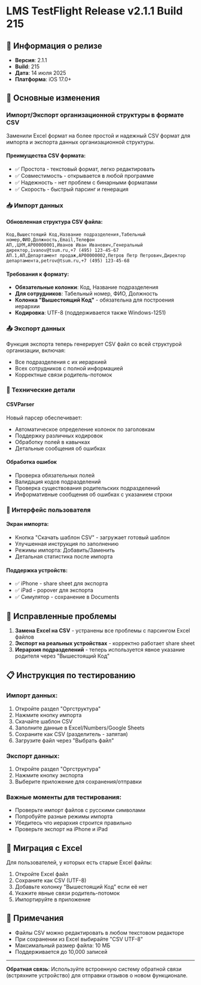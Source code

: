 # LMS TestFlight Release v2.1.1 Build 215

## 📝 Информация о релизе
- **Версия**: 2.1.1
- **Build**: 215
- **Дата**: 14 июля 2025
- **Платформа**: iOS 17.0+

## 🎯 Основные изменения

### Импорт/Экспорт организационной структуры в формате CSV

Заменили Excel формат на более простой и надежный CSV формат для импорта и экспорта данных организационной структуры.

#### Преимущества CSV формата:
- ✅ Простота - текстовый формат, легко редактировать
- ✅ Совместимость - открывается в любой программе
- ✅ Надежность - нет проблем с бинарными форматами
- ✅ Скорость - быстрый парсинг и генерация

### 📥 Импорт данных

#### Обновленная структура CSV файла:
```csv
Код,Вышестоящий Код,Название подразделения,Табельный номер,ФИО,Должность,Email,Телефон
АП,,ЦУМ,АР00000001,Иванов Иван Иванович,Генеральный директор,ivanov@tsum.ru,+7 (495) 123-45-67
АП.1,АП,Департамент продаж,АР00000002,Петров Петр Петрович,Директор департамента,petrov@tsum.ru,+7 (495) 123-45-68
```

#### Требования к формату:
- **Обязательные колонки**: Код, Название подразделения
- **Для сотрудников**: Табельный номер, ФИО, Должность
- **Колонка "Вышестоящий Код"** - обязательна для построения иерархии
- **Кодировка**: UTF-8 (поддерживается также Windows-1251)

### 📤 Экспорт данных

Функция экспорта теперь генерирует CSV файл со всей структурой организации, включая:
- Все подразделения с их иерархией
- Всех сотрудников с полной информацией
- Корректные связи родитель-потомок

### 🔧 Технические детали

#### CSVParser
Новый парсер обеспечивает:
- Автоматическое определение колонок по заголовкам
- Поддержку различных кодировок
- Обработку полей в кавычках
- Детальные сообщения об ошибках

#### Обработка ошибок
- Проверка обязательных полей
- Валидация кодов подразделений
- Проверка существования родительских подразделений
- Информативные сообщения об ошибках с указанием строки

### 📱 Интерфейс пользователя

#### Экран импорта:
- Кнопка "Скачать шаблон CSV" - загружает готовый шаблон
- Улучшенная инструкция по заполнению
- Режимы импорта: Добавить/Заменить
- Детальная статистика после импорта

#### Поддержка устройств:
- ✅ iPhone - share sheet для экспорта
- ✅ iPad - popover для экспорта  
- ✅ Симулятор - сохранение в Documents

## 🐛 Исправленные проблемы

1. **Замена Excel на CSV** - устранены все проблемы с парсингом Excel файлов
2. **Экспорт на реальных устройствах** - корректно работает share sheet
3. **Иерархия подразделений** - теперь используется явное указание родителя через "Вышестоящий Код"

## 📋 Инструкция по тестированию

### Импорт данных:
1. Откройте раздел "Оргструктура"
2. Нажмите кнопку импорта
3. Скачайте шаблон CSV
4. Заполните данные в Excel/Numbers/Google Sheets
5. Сохраните как CSV (разделитель - запятая)
6. Загрузите файл через "Выбрать файл"

### Экспорт данных:
1. Откройте раздел "Оргструктура"  
2. Нажмите кнопку экспорта
3. Выберите приложение для сохранения/отправки

### Важные моменты для тестирования:
- Проверьте импорт файлов с русскими символами
- Попробуйте разные режимы импорта
- Убедитесь что иерархия строится правильно
- Проверьте экспорт на iPhone и iPad

## 🔄 Миграция с Excel

Для пользователей, у которых есть старые Excel файлы:
1. Откройте Excel файл
2. Сохраните как CSV (UTF-8)
3. Добавьте колонку "Вышестоящий Код" если её нет
4. Укажите явные связи родитель-потомок
5. Импортируйте в приложение

## 📝 Примечания

- Файлы CSV можно редактировать в любом текстовом редакторе
- При сохранении из Excel выбирайте "CSV UTF-8"
- Максимальный размер файла: 10 МБ
- Поддерживается до 10,000 записей

---

**Обратная связь**: Используйте встроенную систему обратной связи (встряхните устройство) для отправки отзывов о новом функционале. 